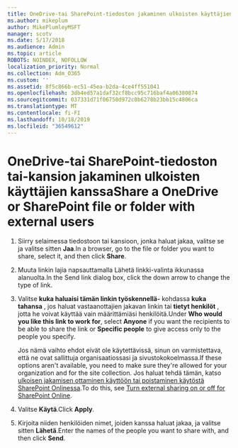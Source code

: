 ```yaml
---
title: OneDrive-tai SharePoint-tiedoston jakaminen ulkoisten käyttäjien kanssa
ms.author: mikeplum
author: MikePlumleyMSFT
manager: scotv
ms.date: 5/17/2018
ms.audience: Admin
ms.topic: article
ROBOTS: NOINDEX, NOFOLLOW
localization_priority: Normal
ms.collection: Adm_O365
ms.custom: ''
ms.assetid: 8f5c866b-ec51-45ea-b2da-4ce4ff551041
ms.openlocfilehash: 3db4ed57a1daf32cf8bcc95c716baf4a06380874
ms.sourcegitcommit: 037331d71f06750d972c0b6278b23bb15c4806ca
ms.translationtype: MT
ms.contentlocale: fi-FI
ms.lasthandoff: 10/18/2019
ms.locfileid: "36549612"
---
```

# <a name="share-a-onedrive-or-sharepoint-file-or-folder-with-external-users"></a><span data-ttu-id="8e6e2-102">OneDrive-tai SharePoint-tiedoston tai-kansion jakaminen ulkoisten käyttäjien kanssa</span><span class="sxs-lookup"><span data-stu-id="8e6e2-102">Share a OneDrive or SharePoint file or folder with external users</span></span>

1. <span data-ttu-id="8e6e2-103">Siirry selaimessa tiedostoon tai kansioon, jonka haluat jakaa, valitse se ja valitse sitten **Jaa**.</span><span class="sxs-lookup"><span data-stu-id="8e6e2-103">In a browser, go to the file or folder you want to share, select it, and then click **Share**.</span></span>
    
2. <span data-ttu-id="8e6e2-104">Muuta linkin lajia napsauttamalla Lähetä linkki-valinta ikkunassa alanuolta.</span><span class="sxs-lookup"><span data-stu-id="8e6e2-104">In the Send link dialog box, click the down arrow to change the type of link.</span></span>
    
3. <span data-ttu-id="8e6e2-105">Valitse **kuka haluaisi tämän linkin työskennellä-** kohdassa **kuka tahansa** , jos haluat vastaanottajien jakavan linkin tai **tietyt henkilöt** , jotta he voivat käyttää vain määrittämiäsi henkilöitä.</span><span class="sxs-lookup"><span data-stu-id="8e6e2-105">Under **Who would you like this link to work for**, select **Anyone** if you want the recipients to be able to share the link or **Specific people** to give access only to the people you specify.</span></span> 
    
    <span data-ttu-id="8e6e2-106">Jos nämä vaihto ehdot eivät ole käytettävissä, sinun on varmistettava, että ne ovat sallittuja organisaatiossasi ja sivustokokoelmassa.</span><span class="sxs-lookup"><span data-stu-id="8e6e2-106">If these options aren't available, you need to make sure they're allowed for your organization and for the site collection.</span></span> <span data-ttu-id="8e6e2-107">Jos haluat tehdä tämän, katso [ulkoisen jakamisen ottaminen käyttöön tai poistaminen käytöstä SharePoint Onlinessa](https://go.microsoft.com/fwlink/?linkid=866426).</span><span class="sxs-lookup"><span data-stu-id="8e6e2-107">To do this, see [Turn external sharing on or off for SharePoint Online](https://go.microsoft.com/fwlink/?linkid=866426).</span></span>
    
4. <span data-ttu-id="8e6e2-108">Valitse **Käytä**.</span><span class="sxs-lookup"><span data-stu-id="8e6e2-108">Click **Apply**.</span></span>
    
5. <span data-ttu-id="8e6e2-109">Kirjoita niiden henkilöiden nimet, joiden kanssa haluat jakaa, ja valitse sitten **Lähetä**.</span><span class="sxs-lookup"><span data-stu-id="8e6e2-109">Enter the names of the people you want to share with, and then click **Send**.</span></span>
    

